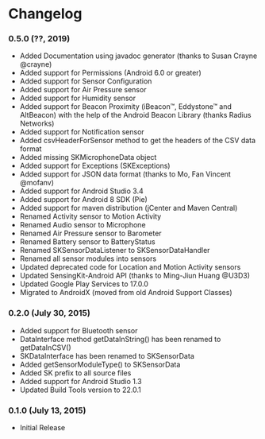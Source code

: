 # Changelog

### 0.5.0 (??, 2019)
- Added Documentation using javadoc generator (thanks to Susan Crayne @crayne)
- Added support for Permissions (Android 6.0 or greater)
- Added support for Sensor Configuration
- Added support for Air Pressure sensor
- Added support for Humidity sensor
- Added support for Beacon Proximity (iBeacon™, Eddystone™ and AltBeacon) with the help of the Android Beacon Library (thanks Radius Networks)
- Added support for Notification sensor
- Added csvHeaderForSensor method to get the headers of the CSV data format
- Added missing SKMicrophoneData object
- Added support for Exceptions (SKExceptions)
- Added support for JSON data format (thanks to Mo, Fan Vincent @mofanv)
- Added support for Android Studio 3.4
- Added support for Android 8 SDK (Pie)
- Added support for maven distribution (jCenter and Maven Central)
- Renamed Activity sensor to Motion Activity
- Renamed Audio sensor to Microphone
- Renamed Air Pressure sensor to Barometer
- Renamed Battery sensor to BatteryStatus
- Renamed SKSensorDataListener to SKSensorDataHandler
- Renamed all sensor modules into sensors
- Updated deprecated code for Location and Motion Activity sensors
- Updated SensingKit-Android API (thanks to Ming-Jiun Huang @U3D3)
- Updated Google Play Services to 17.0.0
- Migrated to AndroidX (moved from old Android Support Classes)

### 0.2.0 (July 30, 2015)
- Added support for Bluetooth sensor
- DataInterface method getDataInString() has been renamed to getDataInCSV()
- SKDataInterface has been renamed to SKSensorData
- Added getSensorModuleType() to SKSensorData
- Added SK prefix to all source files
- Added support for Android Studio 1.3
- Updated Build Tools version to 22.0.1

### 0.1.0 (July 13, 2015)
- Initial Release